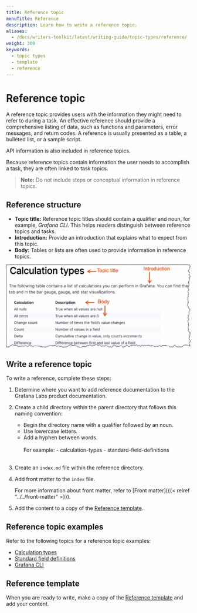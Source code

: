 ```yaml
---
title: Reference topic
menuTitle: Reference
description: Learn how to write a reference topic.
aliases:
  - /docs/writers-toolkit/latest/writing-guide/topic-types/reference/
weight: 300
keywords:
  - topic types
  - template
  - reference
---
```


# Reference topic

A reference topic provides users with the information they might need to refer to during a task. An effective reference should provide a comprehensive listing of data, such as functions and parameters, error messages, and return codes. A reference is usually presented as a table, a bulleted list, or a sample script.

API information is also included in reference topics.

Because reference topics contain information the user needs to accomplish a task, they are often linked to task topics.

> **Note:** Do not include steps or conceptual information in reference topics.

## Reference structure

- **Topic title:** Reference topic titles should contain a qualifier and noun, for example, _Grafana CLI_. This helps readers distinguish between reference topics and tasks.
- **Introduction:** Provide an introduction that explains what to expect from this topic.
- **Body:** Tables or lists are often used to provide information in reference topics.

![Reference structure](reference.png)

## Write a reference topic

To write a reference, complete these steps:

1. Determine where you want to add reference documentation to the Grafana Labs product documentation.
1. Create a child directory within the parent directory that follows this naming convention:

   - Begin the directory name with a qualifier followed by an noun.
   - Use lowercase letters.
   - Add a hyphen between words.
     <br>
     <br>
     For example: - calculation-types - standard-field-definitions
     <br>
     <br>

1. Create an `index.md` file within the reference directory.
1. Add front matter to the `index` file.

   For more information about front matter, refer to [Front matter]({{< relref "../../front-matter" >}}).

1. Add the content to a copy of the [Reference template](https://github.com/grafana/writers-toolkit/blob/main/docs/static/templates/reference-template.md).

## Reference topic examples

Refer to the following topics for a reference topic examples:

- [Calculation types](/docs/grafana/latest/panels/calculation-types/)
- [Standard field definitions](/docs/grafana/latest/panels/standard-field-definitions/)
- [Grafana CLI](/docs/grafana/latest/administration/cli/)

## Reference template

When you are ready to write, make a copy of the [Reference template](https://github.com/grafana/writers-toolkit/blob/main/docs/static/templates/task-template.md) and add your content.
